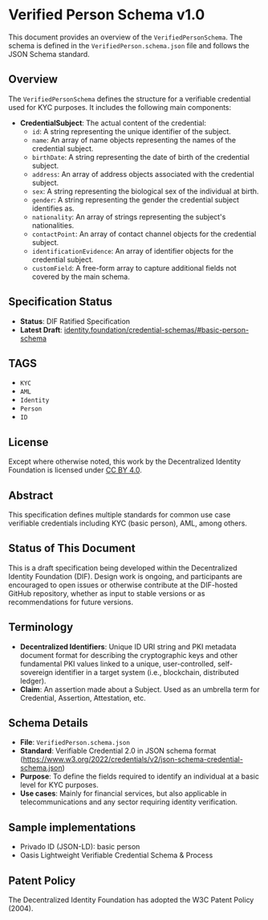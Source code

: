 # Verified Person Schema v1.0

This document provides an overview of the `VerifiedPersonSchema`. The schema is defined in the `VerifiedPerson.schema.json` file and follows the JSON Schema standard.

## Overview
The `VerifiedPersonSchema` defines the structure for a verifiable credential used for KYC purposes. It includes the following main components:

- **CredentialSubject**: The actual content of the credential:
  - `id`: A string representing the unique identifier of the subject.
  - `name`: An array of name objects representing the names of the credential subject.
  - `birthDate`: A string representing the date of birth of the credential subject.
  - `address`: An array of address objects associated with the credential subject.
  - `sex`: A string representing the biological sex of the individual at birth.
  - `gender`: A string representing the gender the credential subject identifies as.
  - `nationality`: An array of strings representing the subject's nationalities.
  - `contactPoint`: An array of contact channel objects for the credential subject.
  - `identificationEvidence`: An array of identifier objects for the credential subject.
  - `customField`: A free-form array to capture additional fields not covered by the main schema.

## Specification Status
- **Status**: DIF Ratified Specification
- **Latest Draft**: [identity.foundation/credential-schemas/#basic-person-schema](https://identity.foundation/credential-schemas/#verified-person-schema)

## TAGS

- `KYC`
- `AML`
- `Identity`
- `Person`
- `ID`

## License
Except where otherwise noted, this work by the Decentralized Identity Foundation is licensed under [CC BY 4.0](https://creativecommons.org/licenses/by/4.0/).

## Abstract
This specification defines multiple standards for common use case verifiable credentials including KYC (basic person), AML, among others.

## Status of This Document
This is a draft specification being developed within the Decentralized Identity Foundation (DIF). Design work is ongoing, and participants are encouraged to open issues or otherwise contribute at the DIF-hosted GitHub repository, whether as input to stable versions or as recommendations for future versions.

## Terminology
- **Decentralized Identifiers**: Unique ID URI string and PKI metadata document format for describing the cryptographic keys and other fundamental PKI values linked to a unique, user-controlled, self-sovereign identifier in a target system (i.e., blockchain, distributed ledger).
- **Claim**: An assertion made about a Subject. Used as an umbrella term for Credential, Assertion, Attestation, etc.

## Schema Details
- **File**: `VerifiedPerson.schema.json`
- **Standard**: Verifiable Credential 2.0 in JSON schema format (https://www.w3.org/2022/credentials/v2/json-schema-credential-schema.json)
- **Purpose**: To define the fields required to identify an individual at a basic level for KYC purposes.
- **Use cases**: Mainly for financial services, but also applicable in telecommunications and any sector requiring identity verification.

## Sample implementations
- Privado ID (JSON-LD): basic person
- Oasis Lightweight Verifiable Credential Schema & Process


## Patent Policy
The Decentralized Identity Foundation has adopted the W3C Patent Policy (2004).
